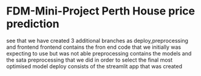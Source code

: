 # FDM-Mini-Project Perth House price prediction
 see that we have created 3 additional branches as deploy,preprocessing and frontend
 frontend contains the fron end code that we initially was expecting to use but was not able
 preprocessing contains the models and the sata preprocessing that we did in order to select the final most optimised model
 deploy consists of the streamlit app that was created 
